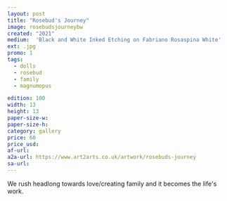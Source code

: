 ```yaml
---
layout: post
title: "Rosebud's Journey"
image: rosebudsjourneybw
created: "2021"
medium:  'Black and White Inked Etching on Fabriano Rosaspina White'
ext: .jpg
promo: 1
tags:
  - dolls
  - rosebud
  - family
  - magnumopus

edition: 100
width: 13
height: 13
paper-size-w: 
paper-size-h: 
category: gallery
price: 60
price_usd: 
af-url: 
a2a-url: https://www.art2arts.co.uk/artwork/rosebuds-journey
sa-url:
---
```


We rush headlong towards love/creating family and it becomes the life's work.
